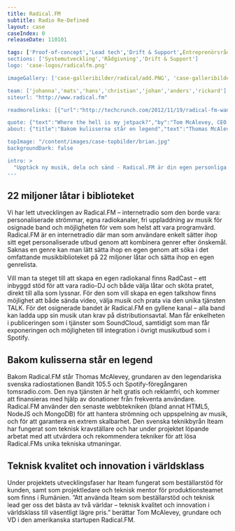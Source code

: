 ```yaml
---
title: Radical.FM
subtitle: Radio Re-Defined
layout: case
caseIndex: 0
releaseDate: 110101

tags: ['Proof-of-concept','Lead tech','Drift & Support',Entreprenörsrådgivning','Rådgivning']
sections: ['Systemutveckling','Rådgivning','Drift & Support']
logo: 'case-logos/radicalfm.png'

imageGallery: ['case-galleribilder/radical/add.PNG', 'case-galleribilder/radical/mystation.PNG', 'case-galleribilder/radical/nowplaying.PNG', 'case-galleribilder/radical/playlist.PNG', 'case-galleribilder/radical/search.PNG', 'case-galleribilder/radical/myprofile.PNG']

team: ['johanna','mats','hans','christian','johan','anders','rickard']
siteurl: "http://www.radical.fm"

readmorelinks: [{"url":"http://techcrunch.com/2012/11/19/radical-fm-wants-to-go-after-spotify-with-an-ad-free-listener-supported-streamed-music-service/","title":"Techcrunch artikel"},{"url":"http://thenextweb.com/media/2012/11/20/radical-fm-throws-its-hat-into-the-music-streaming-ring-with/","title":"The Next Web artikel"},{"url":"http://radiodirect.com/blog/index.php/how-to-be-rad-an-interview-with-radical-fms-creator-thomas-mcalevey-part-1/","title":"Intervju med Thomas"}]

quote: {"text":"Where the hell is my jetpack?","by":"Tom McAlevey, CEO Radical"}
about: {"title":"Bakom kulisserna står en legend","text":"Thomas McAlevey, grundaren av den legendariska radiostationen Bandit 105.5 och Spotify-föregångaren tomsradio.com","image":"/content/images/case-galleribilder/radical/tom.jpg"}

topImage: "/content/images/case-topbilder/brian.jpg"
backgroundDark: false

intro: >
  "Upptäck ny musik, dela och sänd - Radical.FM är din egen personliga webbradiokanal"
---
```


## 22 miljoner låtar i biblioteket
Vi har lett utvecklingen av Radical.FM – internetradio som den borde vara: personaliserade strömmar, egna radiokanaler, fri uppladdning av musik för osignade band och möjligheten för vem som helst att vara programvärd. Radical.FM är en internetradio där man som användare enkelt sätter ihop sitt eget personaliserade utbud genom att kombinera genrer efter önskemål. Saknas en genre kan man lätt sätta ihop en egen genom att söka i det omfattande musikbiblioteket på 22 miljoner låtar och sätta ihop en egen genrelista.

Vill man ta steget till att skapa en egen radiokanal finns RadCast – ett inbyggd stöd för att vara radio-DJ och både välja låtar och sköta pratet, direkt till alla som lyssnar. För den som vill skapa en egen talkshow finns möjlighet att både sända video, välja musik och prata via den unika tjänsten TALK. För det osignerade bandet är Radical.FM en gyllene kanal – alla band kan ladda upp sin musik utan krav på distributionsavtal. Man får enkelheten i publiceringen som i tjänster som SoundCloud, samtidigt som man får exponeringen och möjligheten till integration i övrigt musikutbud som i Spotify.

## Bakom kulisserna står en legend
Bakom Radical.FM står Thomas McAlevey, grundaren av den legendariska svenska radiostationen Bandit 105.5 och Spotify-föregångaren tomsradio.com. Den nya tjänsten är helt gratis och reklamfri, och kommer att finansieras med hjälp av donationer från frekventa användare. Radical.FM använder den senaste webbtekniken (bland annat HTML5, NodeJS och MongoDB) för att hantera strömning och uppspelning av musik, och för att garantera en extrem skalbarhet. Den svenska teknikbyrån Iteam har fungerat som teknisk kravställare och har under projektet löpande arbetat med att utvärdera och rekommendera tekniker för att lösa Radical.FMs unika tekniska utmaningar.

## Teknisk kvalitet och innovation i världsklass
Under projektets utvecklingsfaser har Iteam fungerat som beställarstöd för kunden, samt som projektledare och teknisk mentor för produktionsteamet som finns i Rumänien. ”Att använda Iteam som beställarstöd och teknisk lead ger oss det bästa av två världar – teknisk kvalitet och innovation i världsklass till väsentligt lägre pris.” berättar Tom McAlevey, grundare och VD i den amerikanska startupen Radical.FM.
